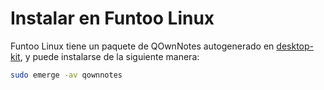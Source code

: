 # Instalar en Funtoo Linux

Funtoo Linux tiene un paquete de QOwnNotes autogenerado en [desktop-kit](https://github.com/funtoo/desktop-kit/tree/1.4-release/app-office/qownnotes), y puede instalarse de la siguiente manera:

```bash
sudo emerge -av qownnotes
```
